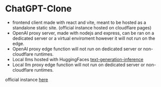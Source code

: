 # ChatGPT-Clone

- frontend client made with react and vite, meant to be hosted as a standalone static site. (official instance hosted on cloudflare pages)
- OpenAI proxy server, made with nodejs and express, can be ran on a dedicated server or a virtual enviroment however it will not run on the edge.
- OpenAI proxy edge function will not run on dedicated server or non-cloudflare runtimes.
- Local llms hosted with HuggingFaces [text-generation-inference](https://github.com/huggingface/text-generation-inference)
- Local llm proxy edge function will not run on dedicated server or non-cloudflare runtimes.

official instance [here](https://chatgpt-clone-e5f.pages.dev/)
